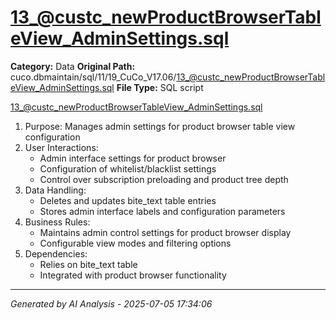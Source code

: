 # 13_@custc_newProductBrowserTableView_AdminSettings.sql

**Category:** Data
**Original Path:** cuco.dbmaintain/sql/11/19_CuCo_V17.06/13_@custc_newProductBrowserTableView_AdminSettings.sql
**File Type:** SQL script

13_@custc_newProductBrowserTableView_AdminSettings.sql
1. Purpose: Manages admin settings for product browser table view configuration
2. User Interactions:
   - Admin interface settings for product browser
   - Configuration of whitelist/blacklist settings
   - Control over subscription preloading and product tree depth
3. Data Handling:
   - Deletes and updates bite_text table entries
   - Stores admin interface labels and configuration parameters
4. Business Rules:
   - Maintains admin control settings for product browser display
   - Configurable view modes and filtering options
5. Dependencies:
   - Relies on bite_text table
   - Integrated with product browser functionality

---
*Generated by AI Analysis - 2025-07-05 17:34:06*
